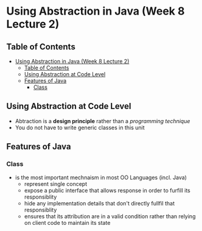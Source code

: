 # Using Abstraction in Java (Week 8 Lecture 2)

## Table of Contents
<!-- TOC -->

- [Using Abstraction in Java (Week 8 Lecture 2)](#using-abstraction-in-java-week-8-lecture-2)
    - [Table of Contents](#table-of-contents)
    - [Using Abstraction at Code Level](#using-abstraction-at-code-level)
    - [Features of Java](#features-of-java)
        - [Class](#class)

<!-- /TOC -->

## Using Abstraction at Code Level
- Abtraction is a **design principle** rather than a _programming technique_
- You do not have to write generic classes in this unit

## Features of Java
### Class
- is the most important mechnaism in most OO Languages (incl. Java)
    - represent single concept
    - expose a public interface that allows response in order to furfill its responsiblity
    - hide any implementation details that don't directly fullfil that responsiblity
    - ensures that its attribution are in a valid condition rather than relying  on client code to maintain its state

